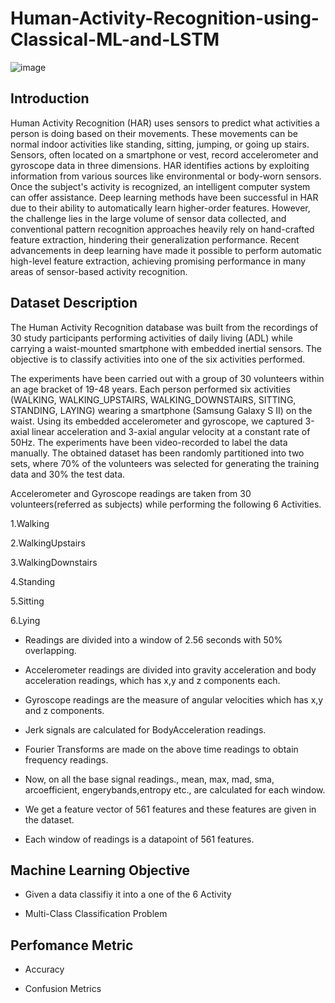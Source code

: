 # Human-Activity-Recognition-using-Classical-ML-and-LSTM
![image](https://user-images.githubusercontent.com/115543070/233274895-21df273b-788c-4137-bc20-e262dcd8fceb.png)


<h2>Introduction</h2>

Human Activity Recognition (HAR) uses sensors to predict what activities a person is doing based on their movements. These movements can be normal indoor activities like standing, sitting, jumping, or going up stairs. Sensors, often located on a smartphone or vest, record accelerometer and gyroscope data in three dimensions. HAR identifies actions by exploiting information from various sources like environmental or body-worn sensors. Once the subject's activity is recognized, an intelligent computer system can offer assistance. Deep learning methods have been successful in HAR due to their ability to automatically learn higher-order features. However, the challenge lies in the large volume of sensor data collected, and conventional pattern recognition approaches heavily rely on hand-crafted feature extraction, hindering their generalization performance. Recent advancements in deep learning have made it possible to perform automatic high-level feature extraction, achieving promising performance in many areas of sensor-based activity recognition.

<h2>Dataset Description</h2>

The Human Activity Recognition database was built from the recordings of 30 study participants performing activities of daily living (ADL) while carrying a waist-mounted smartphone with embedded inertial sensors. The objective is to classify activities into one of the six activities performed.

The experiments have been carried out with a group of 30 volunteers within an age bracket of 19-48 years. Each person performed six activities (WALKING, WALKING_UPSTAIRS, WALKING_DOWNSTAIRS, SITTING, STANDING, LAYING) wearing a smartphone (Samsung Galaxy S II) on the waist. Using its embedded accelerometer and gyroscope, we captured 3-axial linear acceleration and 3-axial angular velocity at a constant rate of 50Hz. The experiments have been video-recorded to label the data manually. The obtained dataset has been randomly partitioned into two sets, where 70% of the volunteers was selected for generating the training data and 30% the test data.

Accelerometer and Gyroscope readings are taken from 30 volunteers(referred as subjects) while performing the following 6 Activities.

1.Walking

2.WalkingUpstairs

3.WalkingDownstairs

4.Standing

5.Sitting

6.Lying

*    Readings are divided into a window of 2.56 seconds with 50% overlapping.

*    Accelerometer readings are divided into gravity acceleration and body acceleration readings, which has x,y and z components each.

*    Gyroscope readings are the measure of angular velocities which has x,y and z components.

*    Jerk signals are calculated for BodyAcceleration readings.

*    Fourier Transforms are made on the above time readings to obtain frequency readings.

*    Now, on all the base signal readings., mean, max, mad, sma, arcoefficient, engerybands,entropy etc., are calculated for each window.

*    We get a feature vector of 561 features and these features are given in the dataset.

*    Each window of readings is a datapoint of 561 features.

<h2>Machine Learning Objective</h2>

* Given a data classifiy it into a one of the 6 Activity

* Multi-Class Classification Problem

<h2>Perfomance Metric</h2>

*    Accuracy

*    Confusion Metrics



